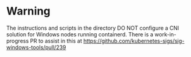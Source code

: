 # Warning

The instructions and scripts in the directory DO NOT configure a CNI solution for Windows nodes running containerd.
There is a work-in-progress PR to assist in this at https://github.com/kubernetes-sigs/sig-windows-tools/pull/239
